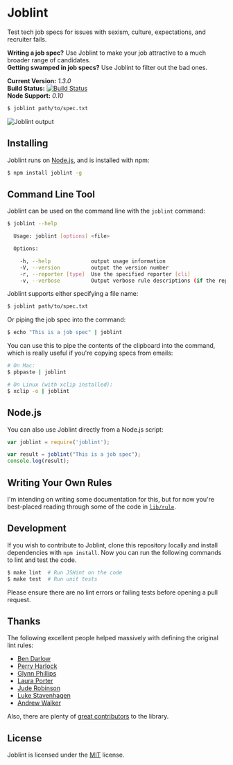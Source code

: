 Joblint
=======

Test tech job specs for issues with sexism, culture, expectations, and recruiter fails.

**Writing a job spec?** Use Joblint to make your job attractive to a much broader range of candidates.  
**Getting swamped in job specs?** Use Joblint to filter out the bad ones.

**Current Version:** *1.3.0*  
**Build Status:** [![Build Status][travis-img]][travis]  
**Node Support:** *0.10*  

```sh
$ joblint path/to/spec.txt
```

![Joblint output](https://f.cloud.github.com/assets/138944/1235001/20881c1e-2996-11e3-9712-332325333766.png)



Installing
----------

Joblint runs on [Node.js][node], and is installed with npm:

```sh
$ npm install joblint -g
```


Command Line Tool
-----------------

Joblint can be used on the command line with the `joblint` command:

```sh
$ joblint --help

  Usage: joblint [options] <file>

  Options:

    -h, --help             output usage information
    -V, --version          output the version number
    -r, --reporter [type]  Use the specified reporter [cli]
    -v, --verbose          Output verbose rule descriptions (if the reporter supports them)

```

Joblint supports either specifying a file name:

```sh
$ joblint path/to/spec.txt
```

Or piping the job spec into the command:

```sh
$ echo "This is a job spec" | joblint
```

You can use this to pipe the contents of the clipboard into the command, which is really useful if you're copying specs from emails:

```sh
# On Mac:
$ pbpaste | joblint

# On Linux (with xclip installed):
$ xclip -o | joblint
```


Node.js
-------

You can also use Joblint directly from a Node.js script:

```js
var joblint = require('joblint');

var result = joblint("This is a job spec");
console.log(result);
```


Writing Your Own Rules
----------------------

I'm intending on writing some documentation for this, but for now you're best-placed reading through some of the code in [`lib/rule`](lib/rule).


Development
-----------

If you wish to contribute to Joblint, clone this repository locally and install dependencies with `npm install`. Now you can run the following commands to lint and test the code.

```sh
$ make lint  # Run JSHint on the code
$ make test  # Run unit tests
```

Please ensure there are no lint errors or failing tests before opening a pull request.


Thanks
------

The following excellent people helped massively with defining the original lint rules:

- [Ben Darlow](http://www.kapowaz.net/)
- [Perry Harlock](http://www.phwebs.co.uk/)
- [Glynn Phillips](http://www.glynnphillips.co.uk/)
- [Laura Porter](https://twitter.com/laurabygaslight)
- [Jude Robinson](https://twitter.com/j0000d)
- [Luke Stavenhagen](https://twitter.com/stavi)
- [Andrew Walker](https://twitter.com/moddular)

Also, there are plenty of [great contributors][contrib] to the library.


License
-------

Joblint is licensed under the [MIT][mit] license.



[contrib]: https://github.com/rowanmanning/joblint/graphs/contributors
[mit]: http://opensource.org/licenses/mit-license.php
[node]: http://nodejs.org/
[travis]: https://travis-ci.org/rowanmanning/joblint
[travis-img]: https://travis-ci.org/rowanmanning/joblint.png?branch=master
